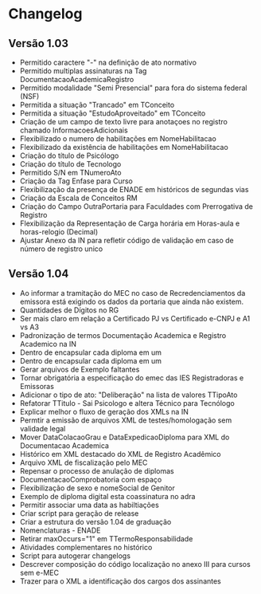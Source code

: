 # Changelog

## Versão 1.03

- Permitido caractere "-" na definição de ato normativo
- Permitido multiplas assinaturas na Tag DocumentacaoAcademicaRegistro
- Permitido modalidade "Semi Presencial" para fora do sistema federal (NSF)
- Permitida a situação "Trancado" em TConceito
- Permitida a situação "EstudoAproveitado" em TConceito
- Criação de um campo de texto livre para anotaçoes no registro chamado InformacoesAdicionais
- Flexibilizado o numero de habilitações em NomeHabilitacao
- Flexibilizado da existência de habilitações em NomeHabilitacao
- Criação do título de Psicólogo
- Criação do título de Tecnologo
- Permitido S/N em TNumeroAto
- Criação da Tag Enfase para Curso
- Flexibilização da presença de ENADE em históricos de segundas vias
- Criação da Escala de Conceitos RM
- Criação do Campo OutraPortaria para Faculdades com Prerrogativa de Registro
- Flexibilização da Representação de Carga horária em Horas-aula e horas-relogio (Decimal)
- Ajustar Anexo da IN para refletir código de validação em caso de número de registro unico

## Versão 1.04

- Ao informar a tramitação do MEC no caso de Recredenciamentos da emissora está exigindo os dados da portaria que ainda não existem.
- Quantidades de Dígitos no RG
- Ser mais claro em relação a Certificado PJ vs Certificado e-CNPJ e A1 vs A3
- Padronização de termos Documentação Academica e Registro Academico na IN
- Dentro de <DiplomasFiscalizados> encapsular cada diploma em um <DiplomaFiscalizado>
- Dentro de <DiplomasAnulados> encapsular cada diploma em um <DiplomaAnulado>
- Gerar arquivos de Exemplo faltantes
- Tornar obrigatória a especificação do emec das IES Registradoras e Emissoras
- Adicionar o tipo de ato: "Deliberação" na lista de valores TTipoAto
- Refatorar TTitulo - Sai Psicologo e altera Técnico para Tecnólogo
- Explicar melhor o fluxo de geração dos XMLs na IN
- Permtir a emissão de arquivos XML de testes/homologação sem validade legal
- Mover DataColacaoGrau e DataExpedicaoDiploma para XML do Documentacao Academica
- Histórico em XML destacado do XML de Registro Acadêmico
- Arquivo XML de fiscalização pelo MEC
- Repensar o processo de anulação de diplomas
- DocumentacaoComprobatoria com espaço
- Flexibilização de sexo e nomeSocial de Genitor
- Exemplo de diploma digital esta coassinatura no adra
- Permitir associar uma data as habiltiações
- Criar script para geração de release
- Criar a estrutura do versão 1.04 de graduação
- Nomenclaturas - ENADE
- Retirar maxOccurs="1" em TTermoResponsabilidade
- Atividades complementares no histórico
- Script para autogerar changelogs
- Descrever composição do código localização no anexo III para cursos sem e-MEC
- Trazer para o XML a identificação dos cargos dos assinantes
